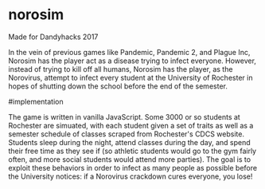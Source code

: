# norosim
Made for Dandyhacks 2017

In the vein of previous games like Pandemic, Pandemic 2, and Plague Inc, Norosim has the player act as a disease trying to infect everyone.  However, instead of trying to kill off all humans, Norosim has the player, as the Norovirus, attempt to infect every student at the University of Rochester in hopes of shutting down the school before the end of the semester.

#implementation

The game is written in vanilla JavaScript.  Some 3000 or so students at Rochester are simuated, with each student given a set of traits as well as a semester schedule of classes scraped from Rochester's CDCS website.  Students sleep during the night, attend classes during the day, and spend their free time as they see if (so athletic students would go to the gym fairly often, and more social students would attend more parties).  The goal is to exploit these behaviors in order to infect as many people as possible before the University notices: if a Norovirus crackdown cures everyone, you lose!